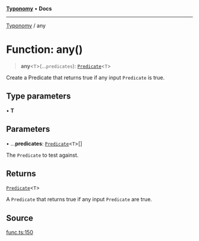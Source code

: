 [**Typonomy**](../README.md) • **Docs**

***

[Typonomy](../globals.md) / any

# Function: any()

> **any**\<`T`\>(...`predicates`): [`Predicate`](../type-aliases/Predicate.md)\<`T`\>

Create a Predicate that returns true if any input `Predicate` is true.

## Type parameters

• **T**

## Parameters

• ...**predicates**: [`Predicate`](../type-aliases/Predicate.md)\<`T`\>[]

The `Predicate` to test against.

## Returns

[`Predicate`](../type-aliases/Predicate.md)\<`T`\>

A `Predicate` that returns true if any input `Predicate` are true.

## Source

[func.ts:150](https://github.com/softcraft-development/typonomy/blob/37d2aadc75ec0bb1bcd45938f3aae7730dc0182e/src/func.ts#L150)
